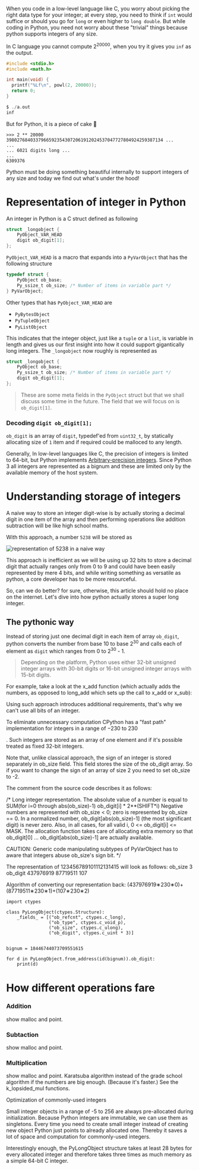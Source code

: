 When you code in a low-level language like C, you worry about picking the right data type for your integer; at every step, you need to think if `int` would suffice or should you go for `long` or even higher to `long double`. But while coding in Python, you need not worry about these "trivial" things because python supports integers of any size.

In C language you cannot compute   2<sup>20000</sup>, when you try it gives you `inf` as the output.

```c
#include <stdio.h>
#include <math.h>

int main(void) {
  printf("%Lf\n", powl(2, 20000));
  return 0;
}

$ ./a.out
inf
```

But for Python, it is a piece of cake 🎂

```
>>> 2 ** 20000
39802768403379665923543072061912024537047727804924259387134 ...
...
... 6021 digits long ...
...
6309376
```

Python must be doing something beautiful internally to support integers of any size and today we find out what's under the hood!

# Representation of integer in Python
An integer in Python is a C struct defined as following

```c
struct _longobject {
    PyObject_VAR_HEAD
    digit ob_digit[1];
};
```

`PyObject_VAR_HEAD` is a macro that expands into a `PyVarObject` that has the following structure

```c
typedef struct {
    PyObject ob_base;
    Py_ssize_t ob_size; /* Number of items in variable part */
} PyVarObject;
```

Other types that has `PyObject_VAR_HEAD` are
 - `PyBytesObject`
 - `PyTupleObject`
 - `PyListObject`

This indicates that the integer object, just like a `tuple` or a `list`, is variable in length and gives us our first insight into how it could support gigantically long integers. The `_longobject` now roughly is represented as

```c
struct _longobject {
    PyObject ob_base;
    Py_ssize_t ob_size; /* Number of items in variable part */
    digit ob_digit[1];
};
```

> These are some meta fields in the `PyObject` struct but that we shall discuss some time in the future. The field that we will focus on is `ob_digit[1]`.


### Decoding `digit ob_digit[1];`

`ob_digit` is an array of `digit`, typedef'ed from `uint32_t`, by statically allocating size of `1` item and if required could be malloced to any length.

Generally, In low-level languages like C, the precision of integers is limited to 64-bit, but Python implements [Arbitrary-precision integers](https://en.wikipedia.org/wiki/Arbitrary-precision_arithmetic). Since Python 3 all integers are represented as a bignum and these are limited only by the available memory of the host system.

# Understanding storage of integers

A naive way to store an integer digit-wise is by actually storing a decimal digit in one item of the array and then performing operations like addition subtraction will be like high school maths.

With this approach, a number `5238` will be stored as

![representation of 5238 in a naive way](https://user-images.githubusercontent.com/4745789/71900621-28e8a200-3184-11ea-9132-ccdf4e00ec44.png)

This approach is inefficient as we will be using up 32 bits to store a decimal digit that actually ranges only from 0 to 9 and could have been easily represented by mere 4 bits, and while writing something as versatile as python, a core developer has to be more resourceful.

So, can we do better? for sure, otherwise, this article should hold no place on the internet. Let's dive into how python actually stores a super long integer.

## The pythonic way

Instead of storing just one decimal digit in each item of array `ob_digit`, python converts the number from base 10 to base 2<sup>30</sup> and calls each of element as `digit` which ranges from 0 to 2<sup>30</sup> - 1.

> Depending on the platform, Python uses either 32-bit unsigned integer arrays with 30-bit digits or 16-bit unsigned integer arrays with 15-bit digits.

For example, take a look at the x_add function (which actually adds the numbers, as opposed to long_add which sets up the call to x_add or x_sub):

Using such approach introduces additional requirements, that's why we can't use all bits of an integer.

To eliminate unnecessary computation CPython has a "fast path" implementation for integers in a range of −230
to 230

. Such integers are stored as an array of one element and if it's possible treated as fixed 32-bit integers.

Note that, unlike classical approach, the sign of an integer is stored separately in ob_size field. This field stores the size of the ob_digit array. So if you want to change the sign of an array of size 2 you need to set ob_size to -2.

The comment from the source code describes it as follows:

/* Long integer representation.
   The absolute value of a number is equal to
    SUM(for i=0 through abs(ob_size)-1) ob_digit[i] * 2**(SHIFT*i)
   Negative numbers are represented with ob_size < 0;
   zero is represented by ob_size == 0.
   In a normalized number, ob_digit[abs(ob_size)-1] (the most significant
   digit) is never zero.  Also, in all cases, for all valid i,
    0 <= ob_digit[i] <= MASK.
   The allocation function takes care of allocating extra memory
   so that ob_digit[0] ... ob_digit[abs(ob_size)-1] are actually available.

   CAUTION:  Generic code manipulating subtypes of PyVarObject has to aware that integers abuse  ob_size's sign bit.
*/

The representation of 123456789101112131415 will look as follows:
ob_size	3
ob_digit	437976919	87719511	107


Algorithm of converting our representation back:
(437976919∗230∗0)+(87719511∗230∗1)+(107∗230∗2)

```
import ctypes

class PyLongObject(ctypes.Structure):
    _fields_ = [("ob_refcnt", ctypes.c_long),
                ("ob_type", ctypes.c_void_p),
                ("ob_size", ctypes.c_ulong),
                ("ob_digit", ctypes.c_uint * 3)]


bignum = 18446744073709551615

for d in PyLongObject.from_address(id(bignum)).ob_digit:
    print(d)
```

# How different operations fare

### Addition

show malloc and point.

### Subtaction

show malloc and point.

### Multiplication

show malloc and point.
Karatsuba algorithm instead of the grade school algorithm if the numbers are big enough. (Because it's faster.) See the k_lopsided_mul functions.



Optimization of commonly-used integers

Small integer objects in a range of -5 to 256 are always pre-allocated during initialization. Because Python integers are immutable, we can use them as singletons. Every time you need to create small integer instead of creating new object Python just points to already allocated one. Thereby it saves a lot of space and computation for commonly-used integers.

Interestingly enough, the PyLongObject structure takes at least 28 bytes for every allocated integer and therefore takes three times as much memory as a simple 64-bit C integer.

